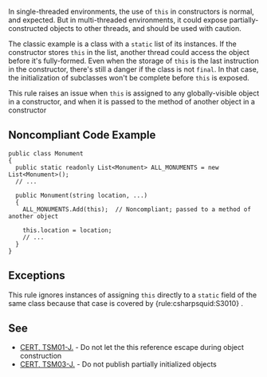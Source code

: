 
In single-threaded environments, the use of `this` in constructors is normal, and expected. But in multi-threaded environments, it could expose partially-constructed objects to other threads, and should be used with caution.

The classic example is a class with a `static` list of its instances. If the constructor stores `this` in the list, another thread could access the object before it's fully-formed. Even when the storage of `this` is the last instruction in the constructor, there's still a danger if the class is not `final`. In that case, the initialization of subclasses won't be complete before `this` is exposed.

This rule raises an issue when `this` is assigned to any globally-visible object in a constructor, and when it is passed to the method of another object in a constructor

## Noncompliant Code Example


    public class Monument
    {
      public static readonly List<Monument> ALL_MONUMENTS = new List<Monument>();
      // ...
    
      public Monument(string location, ...)
      {
        ALL_MONUMENTS.Add(this);  // Noncompliant; passed to a method of another object
    
        this.location = location;
        // ...
      }
    }


## Exceptions

This rule ignores instances of assigning `this` directly to a `static` field of the same class because that case is covered by {rule:csharpsquid:S3010} .

## See

- [CERT, TSM01-J.](https://wiki.sei.cmu.edu/confluence/x/iDdGBQ) - Do not let the this reference escape during object construction
- [CERT, TSM03-J.](https://wiki.sei.cmu.edu/confluence/x/vzdGBQ) - Do not publish partially initialized objects

